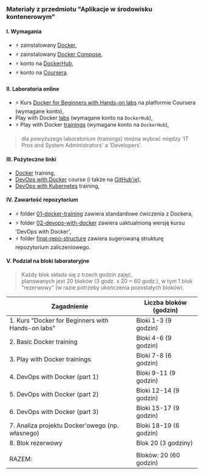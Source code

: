 ### Materiały z przedmiotu "Aplikacje w środowisku kontenerowym"

#### I. Wymagania
  - :zap: zainstalowany [Docker](https://docs.docker.com/get-started/get-docker/),
  - :zap: zainstalowany [Docker Compose](https://docs.docker.com/compose/),
  - :zap: konto na [DockerHub](https://hub.docker.com/),  
  - :zap: konto na [Coursera](https://www.coursera.org/).  

#### II. Laboratoria online
  - :zap: Kurs [Docker for Beginners with Hands-on labs](https://www.coursera.org/learn/docker-for-the-absolute-beginner) na platformie Coursera (wymagane konto),    
  - Play with Docker [labs](https://labs.play-with-docker.com/) (wymagane konto na `DockerHub`),    
  - :zap: Play with Docker [trainings](https://training.play-with-docker.com/) (wymagane konto na `DockerHub`),    
  > dla powyższego laboratorium (trainings) można wybrać między 'IT Pros and System Administrators' a 'Developers'.

#### III. Pożyteczne linki
  - [Docker](https://github.com/delner/docker-training/blob/master/README.md) training,  
  - [DevOps with Docker](https://devopswithdocker.com/) course (i także na [GitHub'ie](https://github.com/docker-hy/docker-hy.github.io)),  
  - [DevOps with Kubernetes](https://devopswithkubernetes.com/) training,  


#### IV. Zawartość repozytorium
  - :zap: folder [01-docker-training](01-basic-docker-training/README.md) zawiera standardowe ćwiczenia z Dockera,  
  - :zap: folder [02-devops-with-docker](02-devops-with-docker) zawiera uaktualnioną wersję kursu 'DevOps with Docker',  
  - :zap: folder [final-repo-structure](final-repo-structure) zawiera sugerowaną strukturę repozytorium zaliczeniowego.  

#### V. Podział na bloki laboratoryjne
> Każdy blok składa się z trzech godzin zajęć,  
> planowanych jest 20 bloków (3 godz. x 20 = 60 godz.), w tym 1 blok "rezerwowy" (w razie potrzeby ukończenia pozostałych bloków).    


| Zagadnienie                                       | Liczba bloków (godzin) |
|---------------------------------------------------|------------------------|
| 1. Kurs "Docker for Beginners with Hands-on labs" | Bloki 1-3 (9 godzin)   |
| 2. Basic Docker training                          | Bloki 4-6 (9 godzin)   |
| 3. Play with Docker trainings                     | Bloki 7-8 (6 godzin)   |
| 4. DevOps with Docker (part 1)                    | Bloki 9-11 (9 godzin)  |
| 5. DevOps with Docker (part 2)                    | Bloki 12-14 (9 godzin) |
| 6. DevOps with Docker (part 3)                    | Bloki 15-17 (9 godzin) |
| 7. Analiza projektu Docker'owego (np. własnego)   | Bloki 18-19 (6 godzin) |
| 8. Blok rezerwowy                                 | Blok 20 (3 godziny)    |
|                                                   |                        |
| RAZEM:                                            | Bloków: 20 (60 godzin) |
